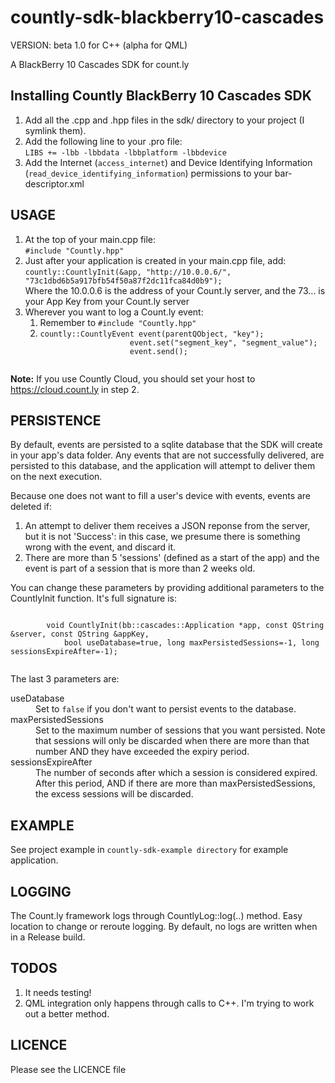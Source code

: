 <html>
<body>
<h1>countly-sdk-blackberry10-cascades</h1>

<p>VERSION:  beta 1.0 for C++ (alpha for QML)</p>

<p>A BlackBerry 10 Cascades SDK for count.ly</p>

<h2>Installing Countly BlackBerry 10 Cascades SDK</h2>

<ol>
<li>Add all the .cpp and .hpp files in the sdk/ directory to your project (I symlink them).</li>
<li>Add the following line to your .pro file:<br />
	<code>LIBS += -lbb -lbbdata -lbbplatform -lbbdevice</code>
</li>
<li>Add the Internet (<code>access_internet</code>) and Device Identifying Information (<code>read_device_identifying_information</code>) permissions to your bar-descriptor.xml</li>
</ol>

<h2>USAGE</h2>

<ol>
	<li>At the top of your main.cpp file:<br />
		<code>#include "Countly.hpp"</code>
	</li>
	<li>Just after your application is created in your main.cpp file, add:<br/>
		<code>countly::CountlyInit(&app, "http://10.0.0.6/", "73c1dbd6b5a917bfb54f50a87f2dc11fca84d0b9");</code>
		<br />
		Where the 10.0.0.6 is the address of your Count.ly server, and the 73... is your App Key from your
		Count.ly server
	</li>
	<li>Wherever you want to log a Count.ly event:<br />
		<ol>
			<li>Remember to <code>#include "Countly.hpp"</code></li>
			<li>
				<code>countly::CountlyEvent event(parentQObject, "key");
					event.set("segment_key", "segment_value");
					event.send();
				</code>
			</li>
		</ol>
	</li>
</ol>

**Note:** If you use Countly Cloud, you should set your host to https://cloud.count.ly in step 2.

<h2>PERSISTENCE</h2>
<p>
	By default, events are persisted to a sqlite database that the SDK will create in your app's data folder. Any events that are not successfully delivered, are persisted to this database, and the application will attempt to deliver them on the next execution.
</p>
<p>
	Because one does not want to fill a user's device with events, events are deleted if:
	<ol>
		<li>An attempt to deliver them receives a JSON reponse from the server, but it is not 'Success': in this case, we presume there is something wrong with the event, and discard it.</li>
		<li>There are more than 5 'sessions' (defined as a start of the app) and the event is part of a session that is more than 2 weeks old.</li>
	</ol>
	You can change these parameters by providing additional parameters to the CountlyInit function. It's full signature is:</p>
	<code>
		void CountlyInit(bb::cascades::Application *app, const QString &server, const QString &appKey,
			bool useDatabase=true, long maxPersistedSessions=-1, long sessionsExpireAfter=-1);
	</code>
	<p>The last 3 parameters are:</p>
	<dl>
		<dt>useDatabase</dt>
		<dd>Set to <code>false</code> if you don't want to persist events to the database.</dd>
		<dt>maxPersistedSessions</dt>
		<dd>Set to the maximum number of sessions that you want persisted. Note that sessions will only be discarded when there are more than that number AND they have exceeded the expiry period.</dd>
		<dt>sessionsExpireAfter</dt>
		<dd>The number of seconds after which a session is considered expired. After this period, AND if there are more than maxPersistedSessions, the excess sessions will be discarded.</dd>
	</dl>

<h2>EXAMPLE</h2>
<p>
See project example in <code>countly-sdk-example directory</code> for example application.
</p>

<h2>LOGGING</h2>
<p>The Count.ly framework logs through CountlyLog::log(..) method. Easy location to change or reroute logging. By default, no logs are written when in a Release build.</p>

<h2>TODOS</h2>
<ol>
	<li>It needs testing!</li>
	<li>QML integration only happens through calls to C++. I'm trying to work out a better method.</li>
</ol>

<h2>LICENCE</h2>
<p>
Please see the LICENCE file
</p>

</body>
</html>